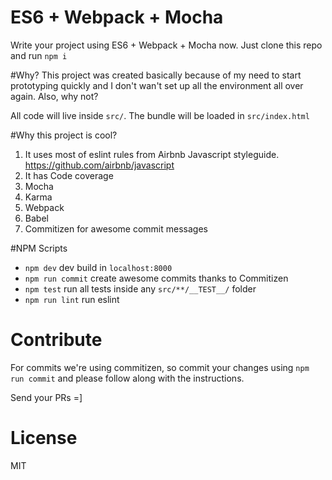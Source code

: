 # ES6 + Webpack + Mocha

Write your project using ES6 + Webpack + Mocha now.
Just clone this repo and run `npm i`

#Why?
This project was created basically because of my need to start prototyping quickly and I don't wan't set up all the environment all over again. Also, why not?

All code will live inside `src/`. The bundle will be loaded in `src/index.html`

#Why this project is cool?
1. It uses most of eslint rules from Airbnb Javascript styleguide. https://github.com/airbnb/javascript
2. It has Code coverage
3. Mocha
4. Karma
5. Webpack
6. Babel
7. Commitizen for awesome commit messages

#NPM Scripts
* `npm dev` dev build in `localhost:8000`
* `npm run commit` create awesome commits thanks to Commitizen
* `npm test` run all tests inside any `src/**/__TEST__/` folder
* `npm run lint` run eslint

# Contribute
For commits we're using commitizen, so commit your changes using `npm run commit` and please follow along with the instructions.

Send your PRs =]

# License 
MIT
